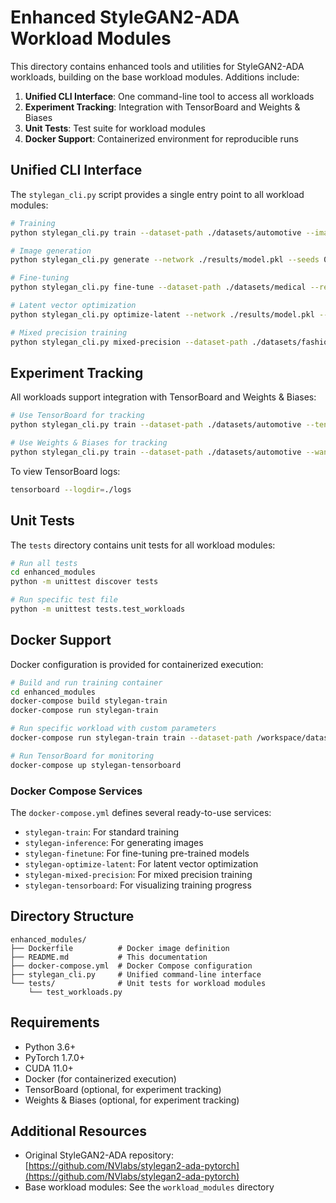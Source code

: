 # Enhanced StyleGAN2-ADA Workload Modules

This directory contains enhanced tools and utilities for StyleGAN2-ADA workloads, building on the base workload modules. Additions include:

1. **Unified CLI Interface**: One command-line tool to access all workloads
2. **Experiment Tracking**: Integration with TensorBoard and Weights & Biases
3. **Unit Tests**: Test suite for workload modules
4. **Docker Support**: Containerized environment for reproducible runs

## Unified CLI Interface

The `stylegan_cli.py` script provides a single entry point to all workload modules:

```bash
# Training
python stylegan_cli.py train --dataset-path ./datasets/automotive --image-size 256 --outdir ./results

# Image generation
python stylegan_cli.py generate --network ./results/model.pkl --seeds 0-10 --outdir ./results/generated

# Fine-tuning
python stylegan_cli.py fine-tune --dataset-path ./datasets/medical --resume ffhq256 --outdir ./results

# Latent vector optimization
python stylegan_cli.py optimize-latent --network ./results/model.pkl --target ./targets/target.png --outdir ./results/optimized

# Mixed precision training
python stylegan_cli.py mixed-precision --dataset-path ./datasets/fashion --mixed-precision-mode aggressive --outdir ./results
```

## Experiment Tracking

All workloads support integration with TensorBoard and Weights & Biases:

```bash
# Use TensorBoard for tracking
python stylegan_cli.py train --dataset-path ./datasets/automotive --tensorboard --log-dir ./logs

# Use Weights & Biases for tracking
python stylegan_cli.py train --dataset-path ./datasets/automotive --wandb --wandb-project my-project --wandb-entity my-team
```

To view TensorBoard logs:

```bash
tensorboard --logdir=./logs
```

## Unit Tests

The `tests` directory contains unit tests for all workload modules:

```bash
# Run all tests
cd enhanced_modules
python -m unittest discover tests

# Run specific test file
python -m unittest tests.test_workloads
```

## Docker Support

Docker configuration is provided for containerized execution:

```bash
# Build and run training container
cd enhanced_modules
docker-compose build stylegan-train
docker-compose run stylegan-train

# Run specific workload with custom parameters
docker-compose run stylegan-train train --dataset-path /workspace/datasets/custom --image-size 512 --outdir /workspace/results

# Run TensorBoard for monitoring
docker-compose up stylegan-tensorboard
```

### Docker Compose Services

The `docker-compose.yml` defines several ready-to-use services:

- `stylegan-train`: For standard training
- `stylegan-inference`: For generating images
- `stylegan-finetune`: For fine-tuning pre-trained models
- `stylegan-optimize-latent`: For latent vector optimization
- `stylegan-mixed-precision`: For mixed precision training
- `stylegan-tensorboard`: For visualizing training progress

## Directory Structure

```
enhanced_modules/
├── Dockerfile          # Docker image definition
├── README.md           # This documentation
├── docker-compose.yml  # Docker Compose configuration
├── stylegan_cli.py     # Unified command-line interface
└── tests/              # Unit tests for workload modules
    └── test_workloads.py
```

## Requirements

- Python 3.6+
- PyTorch 1.7.0+
- CUDA 11.0+
- Docker (for containerized execution)
- TensorBoard (optional, for experiment tracking)
- Weights & Biases (optional, for experiment tracking)

## Additional Resources

- Original StyleGAN2-ADA repository: [https://github.com/NVlabs/stylegan2-ada-pytorch](https://github.com/NVlabs/stylegan2-ada-pytorch)
- Base workload modules: See the `workload_modules` directory